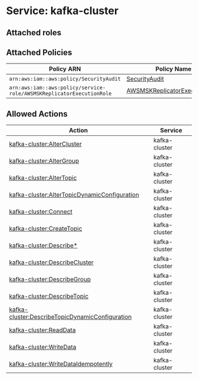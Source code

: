 # Service: kafka-cluster

## Attached roles

## Attached Policies

| Policy ARN | Policy Name |
|------------|-------------|
| `arn:aws:iam::aws:policy/SecurityAudit` | [SecurityAudit](../policies.md#securityaudit) |
| `arn:aws:iam::aws:policy/service-role/AWSMSKReplicatorExecutionRole` | [AWSMSKReplicatorExecutionRole](../policies.md#awsmskreplicatorexecutionrole) |

## Allowed Actions

| Action | Service |
|--------|---------|
| [kafka-cluster:AlterCluster](../actions.md#kafka-cluster:altercluster) | kafka-cluster |
| [kafka-cluster:AlterGroup](../actions.md#kafka-cluster:altergroup) | kafka-cluster |
| [kafka-cluster:AlterTopic](../actions.md#kafka-cluster:altertopic) | kafka-cluster |
| [kafka-cluster:AlterTopicDynamicConfiguration](../actions.md#kafka-cluster:altertopicdynamicconfiguration) | kafka-cluster |
| [kafka-cluster:Connect](../actions.md#kafka-cluster:connect) | kafka-cluster |
| [kafka-cluster:CreateTopic](../actions.md#kafka-cluster:createtopic) | kafka-cluster |
| [kafka-cluster:Describe*](../actions.md#kafka-cluster:describeall) | kafka-cluster |
| [kafka-cluster:DescribeCluster](../actions.md#kafka-cluster:describecluster) | kafka-cluster |
| [kafka-cluster:DescribeGroup](../actions.md#kafka-cluster:describegroup) | kafka-cluster |
| [kafka-cluster:DescribeTopic](../actions.md#kafka-cluster:describetopic) | kafka-cluster |
| [kafka-cluster:DescribeTopicDynamicConfiguration](../actions.md#kafka-cluster:describetopicdynamicconfiguration) | kafka-cluster |
| [kafka-cluster:ReadData](../actions.md#kafka-cluster:readdata) | kafka-cluster |
| [kafka-cluster:WriteData](../actions.md#kafka-cluster:writedata) | kafka-cluster |
| [kafka-cluster:WriteDataIdempotently](../actions.md#kafka-cluster:writedataidempotently) | kafka-cluster |